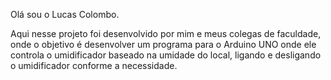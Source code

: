 Olá sou o Lucas Colombo.

Aqui nesse projeto foi desenvolvido por mim e meus colegas de faculdade, onde
o objetivo é desenvolver um programa para o Arduino UNO onde ele controla o umidificador
baseado na umidade do local, ligando e desligando o umidificador conforme a necessidade.
